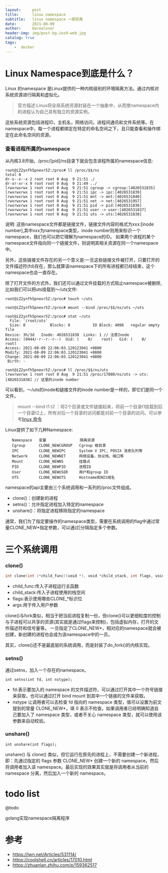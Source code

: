```yaml
---
layout:     post
title:      linux namespace
subtitle:   linux namespace 一探究竟
date:       2021-08-09
author:     Uarealoser
header-img: img/post-bg-ios9-web.jpg
catalog: true
tags:
    -  docker
---
```


# Linux Namespace到底是什么？

Linux 的namespace 是Linux提供的一种内核级别的环境隔离方法。通过内核对系统资源进行隔离和虚拟化。

> 官方描述:Linux将全局系统资源封装在一个抽象中，从而使namespace内的进程认为自己具有独立的资源实例。

这些系统资源包括进程ID，主机名，网络访问，进程间通讯和文件系统等。在namespace中，每一个进程都绑定在特定的命名空间之下，且只能查看和操作绑定在此命名空间的资源。

### 查看进程所属的namespace

从内核3.8开始，/proc/[pid]/ns目录下就会包含进程所属的namespace信息:

```
root@iZ2ynfh5pnexr5Z:/proc# ll /proc/$$/ns
total 0
dr-x--x--x 2 root root 0 Aug  9 21:51 ./
dr-xr-xr-x 9 root root 0 Aug  9 21:49 ../
lrwxrwxrwx 1 root root 0 Aug  9 21:51 cgroup -> cgroup:[4026531835]
lrwxrwxrwx 1 root root 0 Aug  9 21:51 ipc -> ipc:[4026531839]
lrwxrwxrwx 1 root root 0 Aug  9 21:51 mnt -> mnt:[4026531840]
lrwxrwxrwx 1 root root 0 Aug  9 21:51 net -> net:[4026531957]
lrwxrwxrwx 1 root root 0 Aug  9 21:51 pid -> pid:[4026531836]
lrwxrwxrwx 1 root root 0 Aug  9 21:51 user -> user:[4026531837]
lrwxrwxrwx 1 root root 0 Aug  9 21:51 uts -> uts:[4026531838]
```

说明: 这些namespace文件都是链接文件，链接文件内容的格式为xxx:[inode number],其中xxx为namespace类型，inode number则用来标识一个namespace，我们也可以把它理解为namespace的ID。
如果两个进程的某个namespace文件指向同一个链接文件，则说明其相关资源在同一个namespace中。

另外，这些链接文件存在的另一个意义是:一旦这些链接文件被打开，只要打开的文件描述符(fd)存在，那么就算该namespace下的所有进程都已经结束，这个namespace也会一直存在。

除了打开文件的方式外，我们还可以通过文件挂载的方式阻止namespace被删除,比如我们可以把uts挂载到～/uts文件:

```
root@iZ2ynfh5pnexr5Z:/proc# touch ~/uts

root@iZ2ynfh5pnexr5Z:/proc# mount --bind /proc/$$/ns/uts ~/uts

root@iZ2ynfh5pnexr5Z:/proc# stat ~/uts
  File: '/root/uts'
  Size: 0         	Blocks: 0          IO Block: 4096   regular empty file
Device: 3h/3d	Inode: 4026531838  Links: 1 // 注意Inode
Access: (0444/-r--r--r--)  Uid: (    0/    root)   Gid: (    0/    root)
Access: 2021-08-09 22:06:03.120123041 +0800
Modify: 2021-08-09 22:06:03.120123041 +0800
Change: 2021-08-09 22:06:03.120123041 +0800
 Birth: -

root@iZ2ynfh5pnexr5Z:/proc# ll /proc/$$/ns/uts
lrwxrwxrwx 1 root root 0 Aug  9 21:51 /proc/17880/ns/uts -> uts:[4026531838] // 这里的inode number
```

可以看到，～/uts的inode和链接文件的inode number是一样的，即它们是同一个文件。

> mount --bind t1 t2 ：将2个目录或文件链接起来，将前一个目录t1挂载到后一个目录t2上，所有对后一个目录的访问都是对前一个目录的访问。可以参考[linux 命令](https://uarealoser.cn/2021/08/09/linux_exec/)

Linux提供了如下几种Namespace:

       Namespace   变量               隔离资源
       Cgroup      CLONE_NEWCGROUP   Cgroup 根目录
       IPC         CLONE_NEWIPC      System V IPC, POSIX 消息队列等
       Network     CLONE_NEWNET      网络设备，协议栈、端口等
       Mount       CLONE_NEWNS       挂载点
       PID         CLONE_NEWPID      进程ID
       User        CLONE_NEWUSER     用户和group ID
       UTS         CLONE_NEWUTS      Hostname和NIS域名

namespace的api主要由三个系统调用和一系列的/proc文件组成。

- clone()：创建新的进程
- setns()：允许指定进程加入特定的namespace
- unshare()：将指定进程移除指定的namespace

通常，我们为了指定要操作的namespace类型，需要在系统调用的flag中通过常量CLONE_NEW*指定参数，可以通过|分隔指定多个参数。

# 三个系统调用

### clone()

```go
int clone(int (*child_func)(void *), void *child_stack, int flags, void *arg);
```

- child_func:传入子进程运行主函数
- child_stack:传入子进程使用的栈空间
- flags:表示使用哪些CLONE_*标识位
- args:用于传入用户参数

clone()与fork类似，相当于把当前进程复制一份，但clone()可以更细粒度的控制与子进程可以共享的资源(其实就是通过flags来控制)，包括虚拟内存，打开的文件描述符和信号量等。
一旦指定了CLONE_NEW*，相对应的namespace就会被创建，新创建的进程也会成为该namespace中的一员。

其实，clone()还不是最底层的系统调用，而是封装了do_fork()的内核实现。

### setns()

通过setns，加入一个存在的namespace。

```
int setns(int fd, int nstype);
```

- fd:表示要加入的 namespace 的文件描述符，可以通过打开其中一个符号链接来获取，也可以通过打开 bind mount 到其中一个链接的文件来获取。
- nstype 让调用者可以去检查 fd 指向的 namespace 类型，值可以设置为前文提到的常量 CLONE_NEW*，填 0 表示不检查。如果调用者已经明确知道自己要加入了 namespace 类型，或者不关心 namespace 类型，就可以使用该参数来自动校验。

### unshare()

```
int unshare(int flags);
```

unshare() 与 clone() 类似，但它运行在原先的进程上，不需要创建一个新进程，即：先通过指定的 flags 参数 CLONE_NEW* 创建一个新的 namespace，然后将调用者加入该 namespace。最后实现的效果其实就是将调用者从当前的 namespace 分离，然后加入一个新的 namespace。

# todo list

@todo

golang实现namespace隔离程序

# 参考

- https://lwn.net/Articles/531114/
- https://coolshell.cn/articles/17010.html
- https://zhuanlan.zhihu.com/p/159362517